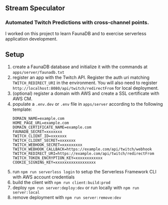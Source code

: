 ## Stream Speculator

### Automated Twitch Predictions with cross-channel points.

I worked on this project to learn FaunaDB and to exercise serverless application development.

## Setup

1. create a FaunaDB database and initialize it with the commands at `apps/server/faunadb.txt`
2. register an app with the Twitch API. Register the auth uri matching `TWITCH_REDIRECT_URI` in the environment. You will also need to register `http://localhost:8080/api/twitch/redirectFrom` for local deployment.
3. (optional) register a domain with AWS and create a SSL certificate with AWS CM.
4. populate a `.env.dev` or `.env` file in `apps/server` according to the following template:
   ```
   DOMAIN_NAME=example.com
   HOME_PAGE_URL=example.com
   DOMAIN_CERTIFICATE_NAME=example.com
   FAUNADB_SECRET=xxxxxxx
   TWITCH_CLIENT_ID=xxxxxxx
   TWITCH_CLIENT_SECRET=xxxxxxx
   TWITCH_WEBHOOK_SECRET=xxxxxxxxx
   TWITCH_WEBHOOK_CALLBACK=https://example.com/api/twitch/webhook
   TWITCH_REDIRECT_URI=https://example.com/api/twitch/redirectFrom
   TWITCH_TOKEN_ENCRYPTION_KEY=xxxxxxxxxxxx
   COOKIE_SIGNING_KEY=xxxxxxxxxxxxxxxxxx
   ```
5. run `npm run serverless login` to setup the Serverless Framework CLI with AWS account credentials
6. build the client with `npm run client:build:prod`
7. deploy `npm run server:deploy:dev` or run locally with `npm run server:local`
8. remove deployment with `npm run server:remove:dev`
